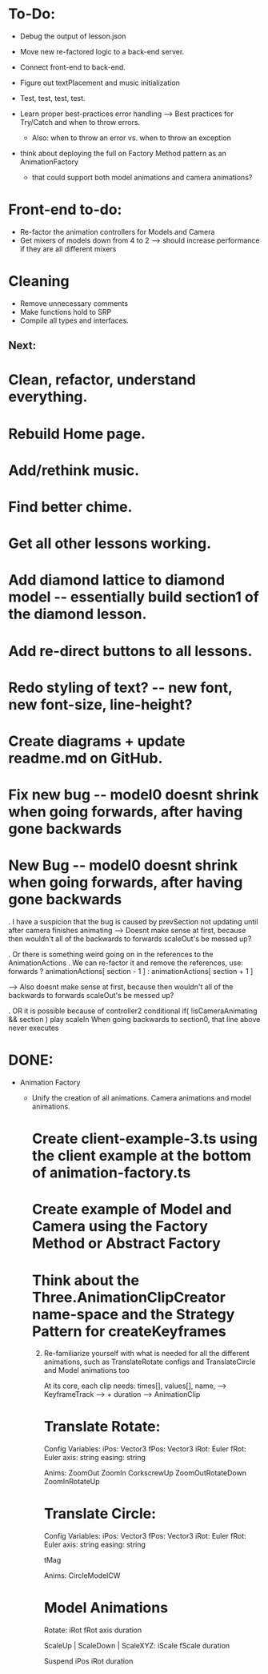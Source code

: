 

# To-Do:

- Debug the output of lesson.json
- Move new re-factored logic to a back-end server. 
- Connect front-end to back-end.

- Figure out textPlacement and music initialization


- Test, test, test, test.






















- Learn proper best-practices error handling --> Best practices for Try/Catch and when to throw errors.
  - Also: when to throw an error vs. when to throw an exception

- think about deploying the full on Factory Method pattern as an AnimationFactory 
  - that could support both model animations and camera animations?





# Front-end to-do:
- Re-factor the animation controllers for Models and Camera
- Get mixers of models down from 4 to 2 --> should increase performance if they are all different mixers


# Cleaning 
- Remove unnecessary comments
- Make functions hold to SRP
- Compile all types and interfaces.







 

## Next:
  # Clean, refactor, understand everything.
  # Rebuild Home page.
  
  # Add/rethink music.
  # Find better chime.
  # Get all other lessons working.
  # Add diamond lattice to diamond model -- essentially build section1 of the diamond lesson.
  # Add re-direct buttons to all lessons.
  # Redo styling of text? -- new font, new font-size, line-height?
  # Create diagrams + update readme.md on GitHub.
  # Fix new bug -- model0 doesnt shrink when going forwards, after having gone backwards





































# New Bug -- model0 doesnt shrink when going forwards, after having gone backwards

  . I have a suspicion that the bug is caused by prevSection not updating until after camera finishes animating
  --> Doesnt make sense at first, because then wouldn't all of the backwards to forwards scaleOut's be messed up?

  . Or there is something weird going on in the references to the AnimationActions
    . We can re-factor it and remove the references, 
      use: forwards ? animationActions[ section - 1 ] : animationActions[ section + 1 ]

  --> Also doesnt make sense at first, because then wouldn't all of the backwards to forwards scaleOut's be messed up?

  . OR it is possible because of controller2 conditional if( !isCameraAnimating && section ) play scaleIn
    When going backwards to section0, that line above never executes








# DONE:

- Animation Factory

  - Unify the creation of all animations. Camera animations and model animations. 

    # Create client-example-3.ts using the client example at the bottom of animation-factory.ts
    # Create example of Model and Camera using the Factory Method or Abstract Factory
    # Think about the Three.AnimationClipCreator name-space and the Strategy Pattern for createKeyframes

    2. Re-familiarize yourself with what is needed for all the different animations, such as TranslateRotate
       configs and TranslateCircle and Model animations too

       At its core, each clip needs: times[], values[], name, --> KeyframeTrack --> + duration --> AnimationClip

       # Translate Rotate:
        Config Variables:
          iPos: Vector3
          fPos: Vector3
          iRot: Euler
          fRot: Euler
          axis: string
          easing: string

        Anims:
          ZoomOut 
          ZoomIn
          CorkscrewUp
          ZoomOutRotateDown
          ZoomInRotateUp



       # Translate Circle:
        Config Variables:
          iPos: Vector3
          fPos: Vector3
          iRot: Euler
          fRot: Euler
          axis: string
          easing: string

          tMag

        Anims: 
          CircleModelCW


       # Model Animations
        Rotate: 
          iRot 
          fRot
          axis
          duration

        ScaleUp | ScaleDown | ScaleXYZ: 
          iScale
          fScale
          duration

        Suspend
          iPos 
          iRot
          duration